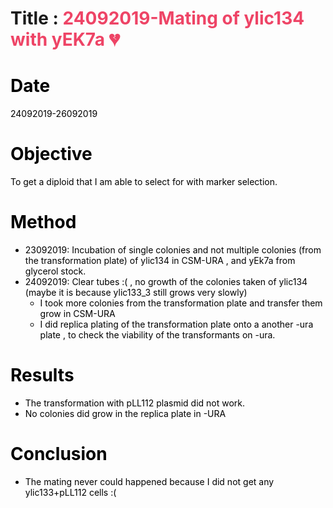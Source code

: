 #   Title :  <font color='#ee4466'>24092019-Mating of ylic134 with yEK7a :broken_heart:

<font color='black'>

# Date
24092019-26092019

# Objective

 To get a diploid that I am able to select for with marker selection.

# Method
- 23092019: Incubation of single colonies and not multiple colonies (from the transformation plate) of ylic134 in CSM-URA , and yEk7a from glycerol stock.
- 24092019: Clear tubes :( , no growth of the colonies taken of  ylic134 (maybe it is because ylic133_3 still grows very slowly)
  - I took more colonies from the transformation plate and transfer them grow in CSM-URA
  - I did replica plating of the transformation plate onto a another -ura plate , to check the viability of the transformants on -ura.
# Results
- The transformation with pLL112 plasmid did not work.
- No colonies did grow in the replica plate in -URA
# Conclusion
- The mating never could happened because I did not get any ylic133+pLL112 cells :(
